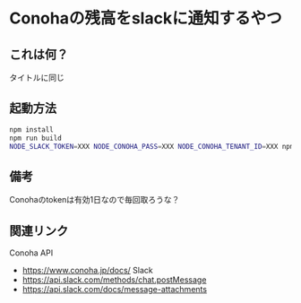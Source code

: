 # Conohaの残高をslackに通知するやつ
## これは何？
タイトルに同じ

## 起動方法
```bash
npm install
npm run build
NODE_SLACK_TOKEN=XXX NODE_CONOHA_PASS=XXX NODE_CONOHA_TENANT_ID=XXX npm run run
```

## 備考
Conohaのtokenは有効1日なので毎回取ろうな？

## 関連リンク
Conoha API
- https://www.conoha.jp/docs/
Slack
- https://api.slack.com/methods/chat.postMessage
- https://api.slack.com/docs/message-attachments